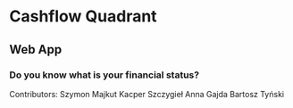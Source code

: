 # Cashflow Quadrant 
## Web App
### Do you know what is your financial status?

Contributors:
Szymon Majkut
Kacper Szczygieł
Anna Gajda
Bartosz Tyński 

